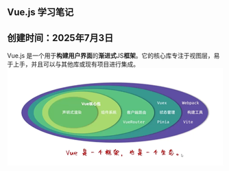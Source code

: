 ## Vue.js 学习笔记
创建时间：2025年7月3日
---

Vue.js 是一个用于**构建用户界面**的**渐进式**JS**框架**。它的核心库专注于视图层，易于上手，并且可以与其他库或现有项目进行集成。
![Vue](Vue.png)